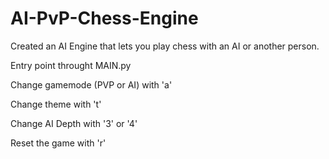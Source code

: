 # AI-PvP-Chess-Engine
Created an AI Engine that lets you play chess with an AI or another person.

Entry point throught MAIN.py

Change gamemode (PVP or AI) with 'a'

Change theme with 't'

Change AI Depth with '3' or '4'

Reset the game with 'r'
